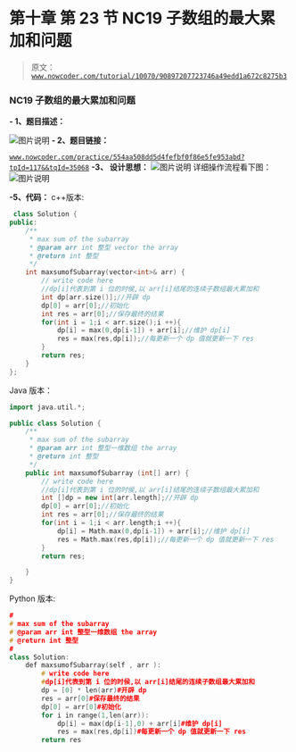 # 第十章 第 23 节 NC19 子数组的最大累加和问题

> 原文：[`www.nowcoder.com/tutorial/10070/90897207723746a49edd1a672c8275b3`](https://www.nowcoder.com/tutorial/10070/90897207723746a49edd1a672c8275b3)

### NC19 子数组的最大累加和问题

**- 1、题目描述：**

![图片说明](img/baba0032e425c4ac8bfedf9b81ca98b6.png "图片标题")
**- 2、题目链接：**

[`www.nowcoder.com/practice/554aa508dd5d4fefbf0f86e5fe953abd?tpId=117&&tqId=35068`](https://www.nowcoder.com/practice/554aa508dd5d4fefbf0f86e5fe953abd?tpId=117&&tqId=35068)
**-3、 设计思想：**
![图片说明](img/5a0d4714e4148f8d9c2e90d671bd0b15.png "图片标题")
详细操作流程看下图：
![图片说明](img/b803b4a26f31ca83b0a4b8b8ae7105c6.png "图片标题")

**-5、代码：**
c++版本:

```cpp
 class Solution {
public:
    /**
     * max sum of the subarray
     * @param arr int 整型 vector the array
     * @return int 整型
     */
    int maxsumofSubarray(vector<int>& arr) {
        // write code here
        //dp[i]代表到第 i 位的时侯,以 arr[i]结尾的连续子数组最大累加和
        int dp[arr.size()];//开辟 dp
        dp[0] = arr[0];//初始化
        int res = arr[0];//保存最终的结果
        for(int i = 1;i < arr.size();i ++){
            dp[i] = max(0,dp[i-1]) + arr[i];//维护 dp[i]
            res = max(res,dp[i]);//每更新一个 dp 值就更新一下 res
        }
        return res;
    }
};

```

Java 版本：

```cpp
import java.util.*;

public class Solution {
    /**
     * max sum of the subarray
     * @param arr int 整型一维数组 the array
     * @return int 整型
     */
    public int maxsumofSubarray (int[] arr) {
        // write code here
        //dp[i]代表到第 i 位的时侯,以 arr[i]结尾的连续子数组最大累加和
        int []dp = new int[arr.length];//开辟 dp
        dp[0] = arr[0];//初始化
        int res = arr[0];//保存最终的结果
        for(int i = 1;i < arr.length;i ++){
            dp[i] = Math.max(0,dp[i-1]) + arr[i];//维护 dp[i]
            res = Math.max(res,dp[i]);//每更新一个 dp 值就更新一下 res
        }
        return res;

    }
}

```

Python 版本:

```cpp
#
# max sum of the subarray
# @param arr int 整型一维数组 the array
# @return int 整型
#
class Solution:
    def maxsumofSubarray(self , arr ):
        # write code here
        #dp[i]代表到第 i 位的时侯,以 arr[i]结尾的连续子数组最大累加和
        dp = [0] * len(arr)#开辟 dp
        res = arr[0]#保存最终的结果
        dp[0] = arr[0]#初始化
        for i in range(1,len(arr)):
            dp[i] = max(dp[i-1],0) + arr[i]#维护 dp[i]
            res = max(res,dp[i])#每更新一个 dp 值就更新一下 res
        return res

```